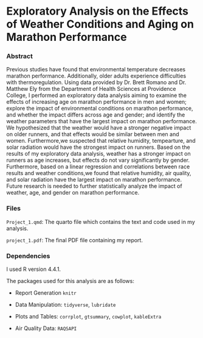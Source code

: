 # Exploratory Analysis on the Effects of Weather Conditions and Aging on Marathon Performance


### Abstract

Previous studies have found that environmental temperature decreases marathon performance. Additionally, older adults experience difficulties with thermoregulation. Using data provided by Dr. Brett Romano and Dr. Matthew Ely from the Department of Health Sciences at Providence College, I performed an exploratory data analysis aiming to examine the effects of increasing age on marathon performance in men and women; explore the impact of environmental conditions on marathon performance, and whether the impact differs across age and gender; and identify the weather parameters that have the largest impact on marathon performance. We hypothesized that the weather would have a stronger negative impact on older runners, and that effects would be similar between men and women. Furthermore,we suspected that relative humidity, tempearture, and solar radiation would have the strongest impact on runners. Based on the results of my exploratory data analysis, weather has a stronger impact on runners as age increases, but effects do not vary significantly by gender. Furthermore, based on a linear regression and correlations between race results and weather conditions,we found that relative humidity, air quality, and solar radiation have the largest impact on marathon performance. Future research is needed to further statistically analyze the impact of weather, age, and gender on marathon performance. 

### Files
`Project_1.qmd`: The quarto file which contains the text and code used in my analysis. 

`project_1.pdf`: The final PDF file containing my report.

### Dependencies

I used R version 4.4.1.

The packages used for this analysis are as follows: 

- Report Generation `knitr` 

- Data Manipulation: `tidyverse`, `lubridate`

- Plots and Tables: `corrplot`, `gtsummary`, `cowplot`, `kableExtra`

- Air Quality Data: `RAQSAPI`
